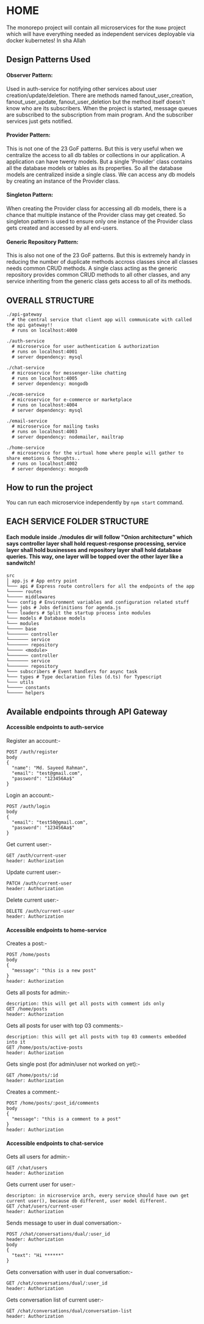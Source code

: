 # HOME

The monorepo project will contain all microservices for the `Home` project which will have everything needed as independent services deployable via docker kubernetes! In sha Allah

## Design Patterns Used

#### Observer Pattern: 
Used in auth-service for notifying other services about user creation/update/deletion. There are methods named fanout_user_creation, fanout_user_update, fanout_user_deletion but the method itself doesn't know who are its subscribers. When the project is started, message queues are subscribed to the subscription from main program. And the subscriber services just gets notified.

#### Provider Pattern:
This is not one of the 23 GoF patterns. But this is very useful when we centralize the access to all db tables or collections in our application. A application can have twenty models. But a single 'Provider' class contains all the database models or tables as its properties. So all the database models are centralized inside a single class. We can access any db models by creating an instance of the Provider class.

#### Singleton Pattern:
When creating the Provider class for accessing all db models, there is a chance that multiple instance of the Provider class may get created. So singleton pattern is used to ensure only one instance of the Provider class gets created and accessed by all end-users.

#### Generic Repository Pattern:
This is also not one of the 23 GoF patterns. But this is extremely handy in reducing the number of duplicate methods accross classes since all classes needs common CRUD methods. A single class acting as the generic repository provides common CRUD methods to all other classes, and any service inheriting from the generic class gets access to all of its methods.

## OVERALL STRUCTURE

```
./api-gateway
  # the central service that client app will communicate with called the api gateway!!
  # runs on localhost:4000

./auth-service
  # microservice for user authentication & authorization
  # runs on localhost:4001
  # server dependency: mysql

./chat-service
  # microservice for messenger-like chatting
  # runs on localhost:4005
  # server dependency: mongodb

./ecom-service
  # microservice for e-commerce or marketplace
  # runs on localhost:4004
  # server dependency: mysql

./email-service
  # microservice for mailing tasks
  # runs on localhost:4003
  # server dependency: nodemailer, mailtrap

./home-service
  # microservice for the virtual home where people will gather to share emotions & thoughts..
  # runs on localhost:4002
  # server dependency: mongodb
```

## How to run the project

You can run each microservice independently by `npm start` command.

## EACH SERVICE FOLDER STRUCTURE

#### Each module inside ./modules dir will follow "Onion architecture" which says controller layer shall hold request-response processing, service layer shall hold businesses and repository layer shall hold database queries. This way, one layer will be topped over the other layer like a sandwitch!

```
src
│ app.js # App entry point
└─── api # Express route controllers for all the endpoints of the app
└───── routes
└───── middlewares
└─── config # Environment variables and configuration related stuff
└─── jobs # Jobs definitions for agenda.js
└─── loaders # Split the startup process into modules
└─── models # Database models
└─── modules
└───── base
└─────── controller
└─────── service
└─────── repository
└───── <module>
└─────── controller
└─────── service
└─────── repository
└─── subscribers # Event handlers for async task
└─── types # Type declaration files (d.ts) for Typescript
└─── utils
└───── constants
└───── helpers
```

## Available endpoints through API Gateway

#### Accessible endpoints to auth-service

Register an account:-

```
POST /auth/register
body
{
  "name": "Md. Sayeed Rahman",
  "email": "test@gmail.com",
  "password": "123456Aa$"
}
```

Login an account:-

```
POST /auth/login
body
{
  "email": "test50@gmail.com",
  "password": "123456Aa$"
}
```

Get current user:-

```
GET /auth/current-user
header: Authorization
```

Update current user:-

```
PATCH /auth/current-user
header: Authorization
```

Delete current user:-

```
DELETE /auth/current-user
header: Authorization
```

#### Accessible endpoints to home-service

Creates a post:-

```
POST /home/posts
body
{
  "message": "this is a new post"
}
header: Authorization
```

Gets all posts for admin:-

```
description: this will get all posts with comment ids only
GET /home/posts
header: Authorization
```

Gets all posts for user with top 03 comments:-

```
description: this will get all posts with top 03 comments embedded into it
GET /home/posts/active-posts
header: Authorization
```

Gets single post (for admin/user not worked on yet):-

```
GET /home/posts/:id
header: Authorization
```

Creates a comment:-

```
POST /home/posts/:post_id/comments
body
{
  "message": "this is a comment to a post"
}
header: Authorization
```

#### Accessible endpoints to chat-service

Gets all users for admin:-

```
GET /chat/users
header: Authorization
```

Gets current user for user:-

```
descripton: in microservice arch, every service should have own get current user(), because db different, user model different.
GET /chat/users/current-user
header: Authorization
```

Sends message to user in dual conversation:-

```
POST /chat/conversations/dual/:user_id
header: Authorization
body
{
  "text": "Hi ******"
}
```

Gets conversation with user in dual conversation:-

```
GET /chat/conversations/dual/:user_id
header: Authorization
```

Gets conversation list of current user:-

```
GET /chat/conversations/dual/conversation-list
header: Authorization
```
